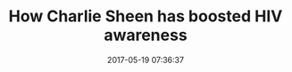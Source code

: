 ---
_external_link: https://www.ctvnews.ca/health/how-charlie-sheen-has-boosted-hiv-awareness-1.3420818
archived_url: https://web.archive.org/web/20210616202249/https://www.ctvnews.ca/health/how-charlie-sheen-has-boosted-hiv-awareness-1.3420818
article: HIV-positive actor Charlie Sheen has helped increase awareness and testing
  of the condition according to two new U.S. studies looking into what researchers
  have dubbed the "Charlie Sheen effect." The first study, led by San Diego State
  University Graduate School of Public Health research professor John W. Ayers, found
  that millions of online search queries for HIV prevention and testing were carried
  out after the actor made the announcement that he is HIV-positive on NBC's "Today
  Show" on Nov. 17, 2015. In a more recent follow-up study, also by Prof Ayers, the
  team investigated whether internet search queries, which they based on Google Trends
  data on searches with "test," "tests," or "testing" and "HIV," showed a link with
  an increase in HIV testing. The researchers collected data on sales of OraQuick,
  the only rapid at-home HIV test kit available in the United States, and found that
  in the same week Sheen made his TV appearance, sales in OraQuick nearly doubled,
  reaching an all-time high. Sales continued to remain significantly higher than usual
  for the following three weeks, with 8,225 more sales than expected. "In absolute
  terms, it's hard to appreciate the magnitude of Sheen's disclosure," commented study
  co-author Benjamin Althouse, "However, when we compared Sheen's disclosure to other
  traditional awareness campaigns the 'Charlie Sheen effect' is astonishing." One
  of the most high-profile and longest-running of these traditional awareness campaigns
  is World AIDS Day, with OraQuick sales following Sheen's announcement nearly eight
  times greater than sales around the well-known event. Study co-author Mark Dredze,
  a Johns Hopkins University computer scientist, added that "public health must ready
  itself for the next Sheen-like event by embracing big media data for decision making."
  However, he also added that the Charlie Sheen effect may still be going. "Our findings
  build on earlier studies that suggest empathy is easier to motivate others when
  the empathy is targeted toward an individual versus a group," explained co-author
  Jon-Patrick Allem, research scientist with the University of Southern California
  Keck School of Medicine. "It is easy to imagine that a single individual, like Sheen,
  disclosing his HIV status may be more compelling and motivating for people than
  an unnamed mass of individuals or a lecture from public health leaders." The findings
  can be found published online in the journal Prevention Science.
date: '2017-05-19 07:36:37'
description: HIV-positive actor Charlie Sheen has helped increase awareness and testing
  of the condition according to two new U.S. studies, prompting researchers to dub
  the phenomenon the "Charlie Sheen effect."
headline: How Charlie Sheen has boosted HIV awareness
image:
  focal_point: Smart
original_url: https://www.ctvnews.ca/health/how-charlie-sheen-has-boosted-hiv-awareness-1.3420818
outline_html: '<figure><img alt="Charlie Sheen''s HIV confession" src="https://www.ctvnews.ca/polopoly_fs/1.2663544.1447820493!/httpImage/image.jpg_gen/derivatives/landscape_1020/image.jpg"></img></figure>

  <p>HIV-positive actor Charlie Sheen has helped increase awareness and testing of
  the condition according to two new U.S. studies looking into what researchers have
  dubbed the &quot;Charlie Sheen effect.&quot;</p>

  <p>The first study, led by San Diego State University Graduate School of Public
  Health research professor John W. Ayers, found that millions of online search queries
  for HIV prevention and testing were carried out after the actor made the announcement
  that he is HIV-positive on NBC''s &quot;Today Show&quot; on Nov. 17, 2015.</p>

  <p>In a more recent<a href="http://link.springer.com/article/10.1007/s11121-017-0792-2">
  follow-up study,</a> also by Prof Ayers, the team investigated whether internet
  search queries, which they based on Google Trends data on searches with &quot;test,&quot;
  &quot;tests,&quot; or &quot;testing&quot; and &quot;HIV,&quot; showed a link with
  an increase in HIV testing.</p>

  <p>The researchers collected data on sales of OraQuick, the only rapid at-home HIV
  test kit available in the United States, and found that in the same week Sheen made
  his TV appearance, sales in OraQuick nearly doubled, reaching an all-time high.</p>

  <p>Sales continued to remain significantly higher than usual for the following three
  weeks, with 8,225 more sales than expected.</p>

  <p>&quot;In absolute terms, it''s hard to appreciate the magnitude of Sheen''s disclosure,&quot;
  commented study co-author Benjamin Althouse, &quot;However, when we compared Sheen''s
  disclosure to other traditional awareness campaigns the ''Charlie Sheen effect''
  is astonishing.&quot;</p>

  <p>One of the most high-profile and longest-running of these traditional awareness
  campaigns is World AIDS Day, with OraQuick sales following Sheen''s announcement
  nearly eight times greater than sales around the well-known event.</p>

  <p>Study co-author Mark Dredze, a Johns Hopkins University computer scientist, added
  that &quot;public health must ready itself for the next Sheen-like event by embracing
  big media data for decision making.&quot; However, he also added that the Charlie
  Sheen effect may still be going.</p>

  <p>&quot;Our findings build on earlier studies that suggest empathy is easier to
  motivate others when the empathy is targeted toward an individual versus a group,&quot;
  explained co-author Jon-Patrick Allem, research scientist with the University of
  Southern California Keck School of Medicine.</p>

  <p>&quot;It is easy to imagine that a single individual, like Sheen, disclosing
  his HIV status may be more compelling and motivating for people than an unnamed
  mass of individuals or a lecture from public health leaders.&quot;</p>

  <p>The findings can be found published online in the journal <a href="http://link.springer.com/article/10.1007/s11121-017-0792-2">Prevention
  Science.</a></p>'
outline_img: https://www.google.com/s2/favicons?domain=ctvnews.ca
publication: CTVNews
summary: HIV-positive actor Charlie Sheen has helped increase awareness and testing
  of the condition according to two new U.S. studies looking into what researchers
  have dubbed the "Charlie Sheen effect." In a more recent follow-up study, also by
  Prof Ayers, the team investigated whether internet search queries, which they based
  on...
title: How Charlie Sheen has boosted HIV awareness

---